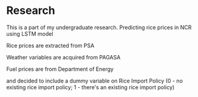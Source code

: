 # Research

This is a part of my undergraduate research. 
Predicting rice prices in NCR using LSTM model

Rice prices are extracted from PSA

Weather variables are acquired from PAGASA

Fuel prices are from Department of Energy

and decided to include a dummy variable on Rice Import Policy (0 - no existing rice import policy; 1 - there's an existing rice import policy)
